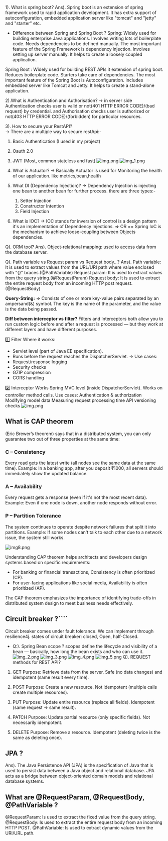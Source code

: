 
1). What is spring boot?
Ans). Spring boot is an extension of spring framework used to rapid application development.
      It has extra support of autoconfiguration, embedded application server like "tomcat" and "jetty" and "starter" etc.

*  Difference between Spring and Spring Boot ?
 Spring: Widely used for building enterprise Java applications.
Involves writing lots of boilerplate code.
Needs dependencies to be defined manually.
The most important feature of the Spring Framework is dependency injection.
Involves setting up server manually.
It helps to create a loosely coupled application.

Spring Boot : Widely used for building REST APIs it extension of spring boot.
Reduces boilerplate code.
Starters take care of dependencies.
The most important feature of the Spring Boot is Autoconfiguration.
Includes embedded server like Tomcat and Jetty.
It helps to create a stand-alone application.

2).What is Authentication and Authorisation?
 -> in server side Authentication checks user is valid or not(401 HTTP ERROR CODE)/(bad request) by credential. and 
    Authorisation checks user is authorized or not(403 HTTP ERROR CODE)/(forbidden) for particular resources.
 
3). How to secure your RestAPI?  
 -> There are a multiple way to secure restApi:-
   1) Basic Authentication (I used in my project)
   2) Oauth 2.0
   3) JWT (Most, common stateless and fast)
![img.png](..%2Fimages%2Fspring%20boot%2Fimg.png)
![img_1.png](..%2Fimages%2Fspring%20boot%2Fimg_1.png)

4) What is Actuator?
 -> Basically Actuator is used for Monitoring the health of our application.
like metrics,bean,health
 
6) What DI (Dependency Injection)?
-> Dependency Injection is injecting one bean to another bean for further process. there are three types:-
   1) Setter Injection
   2) Constructor Intention
   3) Field Injection 
   
7) What is IOC?
-> IOC stands for inversion of control is a design pattern it's an implementation of Dependency Injections.
   => OR == Spring IoC is the mechanism to achieve loose-coupling between Objects dependencies. 

Q). ORM tool?
Ans). Object-relational mapping:  used to access data from the database server. 

Q). Path variable vs Request param vs Request body...?
Ans). Path variable: It is used to extract values from the URL/URI path where value enclosed with "{}" braces.(@PathVariable)
      Request param: It is used to extract values from the query string.(@RequestParam)
      Request body: It is used to extract the entire request body from an incoming HTTP post request.(@RequestBody)
      
**Query-String:** 
=> Consists of one or more key-value pairs separated by an ampersand(&) symbol. The key is the name of the parameter,
and the value is the data being passed. 

**Diff between interceptor vs filter?**
Filters and Interceptors both allow you to run custom logic before and after a request is processed — but they work at 
different layers and have different purposes.

1️⃣ Filter
Where it works:
* Servlet level (part of Java EE specification).
* Runs before the request reaches the DispatcherServlet.
-> Use cases:
* Request/response logging
* Security checks
* GZIP compression
* CORS handling

2️⃣ Interceptor
Works Spring MVC level (inside DispatcherServlet).
Works on controller method calls.
Use cases:
Authentication & authorization
Modifying model data
Measuring request processing time
API versioning checks
![img.png](img.png)

## **What is CAP theorem**
(Eric Brewer’s theorem) says that in a distributed system, 
you can only guarantee two out of three properties at the same time:
### C – Consistency
Every read gets the latest write (all nodes see the same data at the same time).
Example: In a banking app, after you deposit ₹1000, all servers should immediately show the updated balance.

### A – Availability
Every request gets a response (even if it's not the most recent data).
Example: Even if one node is down, another node responds without error.

### P – Partition Tolerance
The system continues to operate despite network failures that split it into partitions.
Example: If some nodes can't talk to each other due to a network issue, the system still works.

![img8.png](..%2Fimages%2Fspring%20boot%2Fimg8.png)

Understanding CAP theorem helps architects and developers design systems based on specific requirements:
  * For banking or financial transactions, Consistency is often prioritized (CP).
  * For user-facing applications like social media, Availability is often prioritized (AP).

The CAP theorem emphasizes the importance of identifying trade-offs in distributed system design to meet business needs effectively.

## Circuit breaker ?````
Circuit breaker comes under fault tolerance. We can implement through resilience4j.
states of circuit breaker: closed, Open, half-Closed.

* Q:). Spring Bean scope ?
  scopes define the lifecycle and visibility of a bean — basically, how long the bean exists and who can use it.
![img_2.png](..%2Fimages%2Fspring%20boot%2Fimg_2.png)
![img_3.png](..%2Fimages%2Fspring%20boot%2Fimg_3.png)
![img_4.png](..%2Fimages%2Fspring%20boot%2Fimg_4.png)
![img_5.png](..%2Fimages%2Fspring%20boot%2Fimg_5.png)
Q). REQUEST methods for REST API?
1. GET
Purpose: Retrieve data from the server.
Safe (no data changes) and idempotent (same result every time).
2. POST
Purpose: Create a new resource.
Not idempotent (multiple calls create multiple resources).
3. PUT
Purpose: Update entire resource (replace all fields).
Idempotent (same request → same result).

4. PATCH
Purpose: Update partial resource (only specific fields).
Not necessarily idempotent.

5. DELETE
Purpose: Remove a resource.
Idempotent (deleting twice is the same as deleting once).


## JPA ?
Ans). The Java Persistence API (JPA) is the specification of Java that is used to persist data between a Java object and
relational database. JPA acts as a bridge between object-oriented domain models and relational database systems.

## What are @RequestParam, @RequestBody, @PathVariable ?
@RequestParam: Is used to extract the fixed value from the query string.
@RequestBody: Is used to extract the entire request body from an incoming HTTP POST.
@PathVariable: Is used to extract dynamic values from the URI/URL path.
